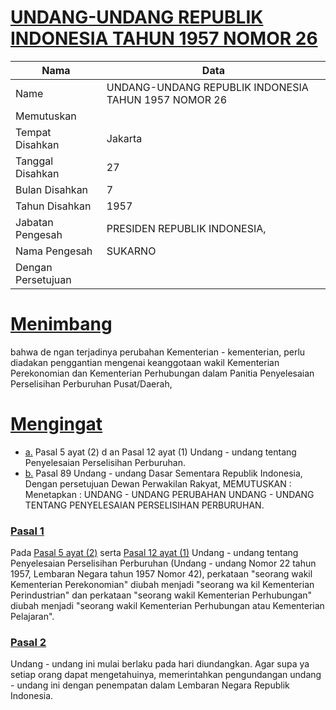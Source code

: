 # [UNDANG-UNDANG REPUBLIK INDONESIA TAHUN 1957 NOMOR 26](http://example.org/legal/document/uu/1957/26)

| Nama | Data |
| ------ | ----- |
|Name|UNDANG-UNDANG REPUBLIK INDONESIA TAHUN 1957 NOMOR 26|
|Memutuskan||
|Tempat Disahkan|Jakarta|
|Tanggal Disahkan|27|
|Bulan Disahkan|7|
|Tahun Disahkan|1957|
|Jabatan Pengesah|PRESIDEN REPUBLIK INDONESIA,|
|Nama Pengesah|SUKARNO|
|Dengan Persetujuan||
# [Menimbang](http://example.org/legal/document/uu/1957/26/menimbang)
bahwa de ngan terjadinya perubahan Kementerian - kementerian, perlu diadakan penggantian mengenai keanggotaan wakil Kementerian Perekonomian dan Kementerian Perhubungan dalam Panitia Penyelesaian Perselisihan Perburuhan Pusat/Daerah,
# [Mengingat](http://example.org/legal/document/uu/1957/26/mengingat)

* [a.](http://example.org/legal/document/uu/1957/26/mengingat/point/a) Pasal 5 ayat (2) d an Pasal 12 ayat (1) Undang - undang tentang Penyelesaian Perselisihan Perburuhan.
* [b.](http://example.org/legal/document/uu/1957/26/mengingat/point/b) Pasal 89 Undang - undang Dasar Sementara Republik Indonesia, Dengan persetujuan Dewan Perwakilan Rakyat, MEMUTUSKAN : Menetapkan : UNDANG - UNDANG PERUBAHAN UNDANG - UNDANG TENTANG PENYELESAIAN PERSELISIHAN PERBURUHAN.

### [Pasal 1](http://example.org/legal/document/uu/1957/26/pasal/0001)
Pada [Pasal 5 ayat (2)](http://example.org/legal/document/uu/1957/26/pasal/0001/version/19570727/ayat/0002) serta [Pasal 12 ayat (1)](http://example.org/legal/document/uu/1957/26/pasal/0001/version/19570727/ayat/0001) Undang - undang tentang Penyelesaian Perselisihan Perburuhan (Undang - undang Nomor 22 tahun 1957, Lembaran Negara tahun 1957 Nomor 42), perkataan "seorang wakil Kementerian Perekonomian" diubah menjadi "seorang wa kil Kementerian Perindustrian" dan perkataan "seorang wakil Kementerian Perhubungan" diubah menjadi "seorang wakil Kementerian Perhubungan atau Kementerian Pelajaran".


### [Pasal 2](http://example.org/legal/document/uu/1957/26/pasal/0002)
Undang - undang ini mulai berlaku pada hari diundangkan. Agar supa ya setiap orang dapat mengetahuinya, memerintahkan pengundangan undang - undang ini dengan penempatan dalam Lembaran Negara Republik Indonesia.
